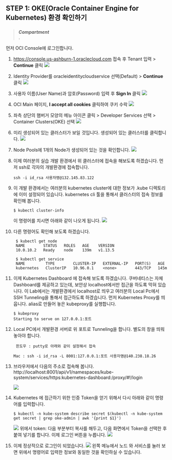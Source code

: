 
## **STEP 1**: OKE(Oracle Container Engine for Kubernetes) 환경 확인하기

### 
> ***Compartment***   
> .

먼저 OCI Console에 로그인합니다.

1. https://console.us-ashburn-1.oraclecloud.com 접속 후 Tenant 입력 > **Continue** 클릭
![](images/oci_login_tenant.png)

2. Identity Provider를 oracleidentitycloudservice 선택(Default) > **Continue** 클릭
![](images/oci_login_sso.png)

3. 사용자 이름(User Name)과 암호(Password) 입력 후 **Sign In** 클릭
![](images/oci_login_user_pw.png)

4. OCI Main 페이지, **I accept all cookies** 클릭하여 쿠키 수락
![](images/oci_main_cookie.png)

5.  좌측 상단의 햄버거 모양의 메뉴 아이콘 클릭 > Developer Services 선택 > Container Clusters(OKE) 선택
![](images/oci_oke_cluster.png)

6. 미리 생성되어 있는 클러스터가 보일 것입니다. 생성되어 있는 클러스터를 클릭합니다.
![](images/oci_oke_cluster2.png)

7. Node Pools에 1개의 Node가 생성되어 있는 것을 확인합니다. 
![](images/oci_oke_cluster3.png)

1. 이제 여러분의 실습 개발 환경에서 위 클러스터에 접속을 해보도록 하겠습니다. 먼저 ssh로 각자의 개발환경에 접속합니다.
   
    ```
    ssh -i id_rsa 사용자명@132.145.83.122
    ```
1. 이 개발 환경에서는 여러분의 kubernetes cluster에 대한 정보가 .kube 디렉토리에 이미 설정되어 있습니다. kubernetes cli 툴을 통해서 클러스터의 접속 정보를 확인해 봅니다. 
    ```
    $ kubectl cluster-info
    ```
    이 명령어를 치시면 아래와 같이 나오게 됩니다.
    ![](images/oke_cli_cluster-info.png)
2. 다른 명령어도 확인해 보도록 하겠습니다.
   ```
    $ kubectl get node
    NAME        STATUS   ROLES   AGE    VERSION
    10.0.10.2   Ready    node    139m   v1.13.5
    
    $ kubectl get service
    NAME         TYPE        CLUSTER-IP   EXTERNAL-IP   PORT(S)   AGE
    kubernetes   ClusterIP   10.96.0.1    <none>        443/TCP   145m
3. 이제 Kubernetes Dashboard 에 접속해 보도록 하겠습니다. 쿠버네티스는 자체 Dashboard를 제공하고 있는데, 보안상 localhost에서만 접근을 하도록 막혀 있습니다. 이 Lab에서는 개발환경에서 localhost로 띄우고 여러분의 Local Pc에서 SSH Tunneling을 통해서 접근하도록 하겠습니다. 먼저 Kubernetes Proxy를 띄웁니다. alias로 만들어 놓은 kubeproxy를 실행합니다.
    ```
    $ kubeproxy
    Starting to serve on 127.0.0.1:포트
    ```

1. Local PC에서 개발환경 서버로 위 포트로 Tunneling을 합니다. 별도의 창을 띄워 놓아야 합니다.
   ```
    윈도우 : putty로 아래와 같이 설정해서 접속
    ```

    ```
    Mac : ssh -i id_rsa -L 8001:127.0.0.1:포트 사용자명@140.238.18.26
    ```
1. 브라우저에서 다음의 주소로 접속해 봅니다.
http://localhost:8001/api/v1/namespaces/kube-system/services/https:kubernetes-dashboard:/proxy/#!/login

    ![](images/kube_dashboard.png)

1. Kubernetes 에 접근하기 위한 인증 Token을 얻기 위해서 다시 아래와 같이 명령어를 입력합니다.
    ```
    $ kubectl -n kube-system describe secret $(kubectl -n kube-system get secret | grep oke-admin | awk '{print $1}')
    ```

    ![](images/kube_token.png)
    위에서 token: 다음 부분부터 복사를 해두고, 다음 화면에서 Token을 선택한 후 붙여 넣기를 합니다. 이제 로그인 버튼을 누릅니다.
    ![](images/kube_token_login.png)

1. 이제 정상적으로 로그인이 되었습니다.
![](images/kube_dashboard_1.png)
왼쪽 메뉴에서 노드 와 서비스를 눌러 보면 위에서 명령어로 입력한 정보와 동일한 것을 확인하실 수 있습니다.

